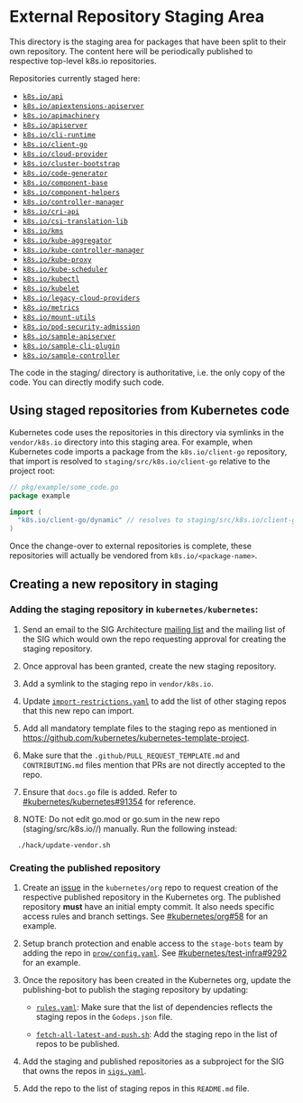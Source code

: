 # External Repository Staging Area

This directory is the staging area for packages that have been split to their
own repository. The content here will be periodically published to respective
top-level k8s.io repositories.

Repositories currently staged here:

- [`k8s.io/api`](https://github.com/kubernetes/api)
- [`k8s.io/apiextensions-apiserver`](https://github.com/kubernetes/apiextensions-apiserver)
- [`k8s.io/apimachinery`](https://github.com/kubernetes/apimachinery)
- [`k8s.io/apiserver`](https://github.com/kubernetes/apiserver)
- [`k8s.io/cli-runtime`](https://github.com/kubernetes/cli-runtime)
- [`k8s.io/client-go`](https://github.com/kubernetes/client-go)
- [`k8s.io/cloud-provider`](https://github.com/kubernetes/cloud-provider)
- [`k8s.io/cluster-bootstrap`](https://github.com/kubernetes/cluster-bootstrap)
- [`k8s.io/code-generator`](https://github.com/kubernetes/code-generator)
- [`k8s.io/component-base`](https://github.com/kubernetes/component-base)
- [`k8s.io/component-helpers`](https://github.com/kubernetes/component-helpers)
- [`k8s.io/controller-manager`](https://github.com/kubernetes/controller-manager)
- [`k8s.io/cri-api`](https://github.com/kubernetes/cri-api)
- [`k8s.io/csi-translation-lib`](https://github.com/kubernetes/csi-translation-lib)
- [`k8s.io/kms`](https://github.com/kubernetes/kms)
- [`k8s.io/kube-aggregator`](https://github.com/kubernetes/kube-aggregator)
- [`k8s.io/kube-controller-manager`](https://github.com/kubernetes/kube-controller-manager)
- [`k8s.io/kube-proxy`](https://github.com/kubernetes/kube-proxy)
- [`k8s.io/kube-scheduler`](https://github.com/kubernetes/kube-scheduler)
- [`k8s.io/kubectl`](https://github.com/kubernetes/kubectl)
- [`k8s.io/kubelet`](https://github.com/kubernetes/kubelet)
- [`k8s.io/legacy-cloud-providers`](https://github.com/kubernetes/legacy-cloud-providers)
- [`k8s.io/metrics`](https://github.com/kubernetes/metrics)
- [`k8s.io/mount-utils`](https://github.com/kubernetes/mount-utils)
- [`k8s.io/pod-security-admission`](https://github.com/kubernetes/pod-security-admission)
- [`k8s.io/sample-apiserver`](https://github.com/kubernetes/sample-apiserver)
- [`k8s.io/sample-cli-plugin`](https://github.com/kubernetes/sample-cli-plugin)
- [`k8s.io/sample-controller`](https://github.com/kubernetes/sample-controller)

The code in the staging/ directory is authoritative, i.e. the only copy of the
code. You can directly modify such code.

## Using staged repositories from Kubernetes code

Kubernetes code uses the repositories in this directory via symlinks in the
`vendor/k8s.io` directory into this staging area.  For example, when
Kubernetes code imports a package from the `k8s.io/client-go` repository, that
import is resolved to `staging/src/k8s.io/client-go` relative to the project
root:

```go
// pkg/example/some_code.go
package example

import (
  "k8s.io/client-go/dynamic" // resolves to staging/src/k8s.io/client-go/dynamic
)
```

Once the change-over to external repositories is complete, these repositories
will actually be vendored from `k8s.io/<package-name>`.

## Creating a new repository in staging

### Adding the staging repository in `kubernetes/kubernetes`:

1. Send an email to the SIG Architecture
[mailing list](https://groups.google.com/forum/#!forum/kubernetes-sig-architecture)
and the mailing list of the SIG which would own the repo requesting approval
for creating the staging repository.

2. Once approval has been granted, create the new staging repository.

3. Add a symlink to the staging repo in `vendor/k8s.io`.

4. Update [`import-restrictions.yaml`](/staging/publishing/import-restrictions.yaml)
to add the list of other staging repos that this new repo can import.

5. Add all mandatory template files to the staging repo as mentioned in
https://github.com/kubernetes/kubernetes-template-project.

6. Make sure that the `.github/PULL_REQUEST_TEMPLATE.md` and
`CONTRIBUTING.md` files mention that PRs are not directly accepted to the repo.

7. Ensure that `docs.go` file is added. Refer to [#kubernetes/kubernetes#91354](https://github.com/kubernetes/kubernetes/blob/release-1.24/staging/src/k8s.io/client-go/doc.go) for reference.

8. NOTE: Do not edit go.mod or go.sum in the new repo (staging/src/k8s.io/<newrepo>/) manually. Run the following instead:

```
  ./hack/update-vendor.sh
```
### Creating the published repository

1. Create an [issue](https://github.com/kubernetes/org/issues/new?template=repo-create.md)
in the `kubernetes/org` repo to request creation of the respective published
repository in the Kubernetes org. The published repository **must** have an
initial empty commit. It also needs specific access rules and branch settings.
See [#kubernetes/org#58](https://github.com/kubernetes/org/issues/58)
for an example.

2. Setup branch protection and enable access to the `stage-bots` team
by adding the repo in
[`prow/config.yaml`](https://github.com/kubernetes/test-infra/blob/master/config/prow/config.yaml).
See [#kubernetes/test-infra#9292](https://github.com/kubernetes/test-infra/pull/9292)
for an example.

3. Once the repository has been created in the Kubernetes org,
update the publishing-bot to publish the staging repository by updating:

    - [`rules.yaml`](/staging/publishing/rules.yaml):
    Make sure that the list of dependencies reflects the staging repos in the `Godeps.json` file.

    - [`fetch-all-latest-and-push.sh`](https://github.com/kubernetes/publishing-bot/blob/master/hack/fetch-all-latest-and-push.sh):
    Add the staging repo in the list of repos to be published.

4. Add the staging and published repositories as a subproject for the
SIG that owns the repos in
[`sigs.yaml`](https://github.com/kubernetes/community/blob/master/sigs.yaml).

5. Add the repo to the list of staging repos in this `README.md` file.

